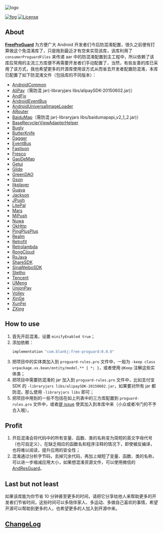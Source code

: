 ![logo][logo]

[![fpg][fpgsvg]][fpg] [![License][licensesvg]][license]


## About

**[FreeProGuard][readme]** 为方便广大 Android 开发者们今后防混淆配置，很久之前便有打算做这个免混淆库了，只是拖到最近才有空来实现该库，该库利用了 `consumerProguardFiles` 来传递 aar 中的防混淆配置到主工程中，所以依赖了该库后常用的主流三方库便不再需要开发者们手动配置了，当然，有些友善的库已采用了该方式，我也希望更多的开源库使用该方式从而省去开发者配置防混淆，本库已配置了如下防混淆文件（包括库的不同版本）：

* [AndroidCommon][AndroidCommon]
* [AliPay][AliPay]（需防混 jar(-libraryjars libs/alipaySDK-20150602.jar)）
* [AndFix][AndFix]
* [AndroidEventBus][AndroidEventBus]
* [AndroidUniversalImageLoader][AndroidUniversalImageLoader]
* [ARouter][ARouter]
* [BaiduMap][BaiduMap]（需防混 jar(-libraryjars libs/baidumapapi_v2_1_2.jar)）
* [BaseRecyclerViewAdapterHelper][BaseRecyclerViewAdapterHelper]
* [Bugly][Bugly]
* [ButterKnife][ButterKnife]
* [Dagger][Dagger]
* [EventBus][EventBus]
* [Fastjson][Fastjson]
* [Fresco][Fresco]
* [GaoDeMap][GaoDeMap]
* [Getui][Getui]
* [Glide][Glide]
* [GreenDAO][GreenDAO]
* [Gson][Gson]
* [Ijkplayer][Ijkplayer]
* [Guava][Guava]
* [Jackson][Jackson]
* [JPush][JPush]
* [LitePal][LitePal]
* [Mars][Mars]
* [MiPush][MiPush]
* [Nuwa][Nuwa]
* [OkHttp][OkHttp]
* [PingPlusPlus][PingPlusPlus]
* [Realm][Realm]
* [Retrofit][Retrofit]
* [Retrolambda][Retrolambda]
* [RongCloud][RongCloud]
* [RxJava][RxJava]
* [ShareSDK][ShareSDK]
* [SinaWeiboSDK][SinaWeiboSDK]
* [Stetho][Stetho]
* [Tencent][Tencent]
* [UMeng][UMeng]
* [UnionPay][UnionPay]
* [Volley][Volley]
* [XinGe][XinGe]
* [XunFei][XunFei]
* [ZXing][ZXing]


## How to use

1. 首先开启混淆，设置 `minifyEnabled true`；
2. 添加依赖：
    ```groovy
    implementation "com.blankj:free-proguard:0.0.6"
    ```
3. 把项目中的实体类加入到 `proguard-rules.pro` 文件中，一般为 `-keep class urpackage.xx.bean/entity/model.** { *; }`，或者使用 `@Keep` 注解这些实体类；
4. 把项目中需要防混淆的 jar 加入到 `proguard-rules.pro` 文件中，比如支付宝 SDK 的 `-libraryjars libs/alipaySDK-20150602.jar`，如果要对所有 jar 都防混，那么使用 `-libraryjars libs` 即可；
5. 把项目中用到的一些不包括在如上列表中的三方库配置到 `proguard-rules.pro` 文件中，或者[提 issue](https://github.com/Blankj/FreeProGuard/issues/new) 使其加入到本库中来（小众或者冷门的不予合入哦）。


## Profit

1. 开启混淆会将代码中的所有变量、函数、类的名称变为简短的英文字母代号（也可自定义），在缺乏相应的函数名和程序注释的情况下，即使被反编译，也将难以阅读，提升应用的安全性；
2. 混淆通过分析字节码，去掉冗余代码，再加上缩短了变量、函数、类的名称，可以进一步缩减应用大小，如果想混淆资源文件，可以使用微信的 [AndResGuard](https://github.com/shwenzhang/AndResGuard)。


## Last but not least

如果该库能为你节省 10 分钟甚至更多的时间，请把它分享给他人来帮助更多的开发者们节省时间，这些时间可以多陪伴家人、多运动、多做自己喜欢的事情，希望开源可以帮助到更多的人，也希望更多的人加入到开源中来。


## [ChangeLog](https://github.com/Blankj/FreeProGuard/blob/master/ChangeLog)



[logo]: https://raw.githubusercontent.com/Blankj/FreeProGuard/master/art/logo.png

[fpgsvg]: https://img.shields.io/badge/FreeProGuard-v0.0.6-brightgreen.svg
[fpg]: https://github.com/Blankj/FreeProGuard

[licensesvg]: https://img.shields.io/badge/License-Apache--2.0-brightgreen.svg
[license]: https://github.com/Blankj/AndroidUtilCode/blob/master/LICENSE

[readme]: https://github.com/Blankj/FreeProGuard

[AndroidCommon]: https://github.com/Blankj/FreeProGuard/blob/master/free-proguard/proguard-AndroidCommon.pro
[AliPay]: https://github.com/Blankj/FreeProGuard/blob/master/free-proguard/proguard-AliPay.pro
[AndFix]: https://github.com/Blankj/FreeProGuard/blob/master/free-proguard/proguard-AndFix.pro
[AndroidEventBus]: https://github.com/Blankj/FreeProGuard/blob/master/free-proguard/proguard-AndroidEventBus.pro
[AndroidUniversalImageLoader]: https://github.com/Blankj/FreeProGuard/blob/master/free-proguard/proguard-AndroidUniversalImageLoader.pro
[ARouter]: https://github.com/Blankj/FreeProGuard/blob/master/free-proguard/proguard-AndroidEventBus.pro
[BaiduMap]: https://github.com/Blankj/FreeProGuard/blob/master/free-proguard/proguard-BaiduMap.pro
[BaseRecyclerViewAdapterHelper]: https://github.com/Blankj/FreeProGuard/blob/master/free-proguard/proguard-BaseRecyclerViewAdapterHelper.pro
[Bugly]: https://github.com/Blankj/FreeProGuard/blob/master/free-proguard/proguard-Bugly.pro
[ButterKnife]: https://github.com/Blankj/FreeProGuard/blob/master/free-proguard/proguard-ButterKnife.pro
[Dagger]: https://github.com/Blankj/FreeProGuard/blob/master/free-proguard/proguard-Dagger.pro
[EventBus]: https://github.com/Blankj/FreeProGuard/blob/master/free-proguard/proguard-EventBus.pro
[Fastjson]: https://github.com/Blankj/FreeProGuard/blob/master/free-proguard/proguard-Fastjson.pro
[Fresco]: https://github.com/Blankj/FreeProGuard/blob/master/free-proguard/proguard-Fresco.pro
[GaoDeMap]: https://github.com/Blankj/FreeProGuard/blob/master/free-proguard/proguard-GaoDeMap.pro
[Getui]: https://github.com/Blankj/FreeProGuard/blob/master/free-proguard/proguard-Getui.pro
[Glide]: https://github.com/Blankj/FreeProGuard/blob/master/free-proguard/proguard-Glide.pro
[GreenDAO]: https://github.com/Blankj/FreeProGuard/blob/master/free-proguard/proguard-GreenDAO.pro
[Gson]: https://github.com/Blankj/FreeProGuard/blob/master/free-proguard/proguard-Gson.pro
[Guava]: https://github.com/Blankj/FreeProGuard/blob/master/free-proguard/proguard-Guava.pro
[Ijkplayer]: https://github.com/Blankj/FreeProGuard/blob/master/free-proguard/proguard-Ijkplayer.pro
[Jackson]: https://github.com/Blankj/FreeProGuard/blob/master/free-proguard/proguard-Jackson.pro
[JPush]: https://github.com/Blankj/FreeProGuard/blob/master/free-proguard/proguard-JPush.pro
[LitePal]: https://github.com/Blankj/FreeProGuard/blob/master/free-proguard/proguard-LitePal.pro
[Mars]: https://github.com/Blankj/FreeProGuard/blob/master/free-proguard/proguard-Mars.pro
[MiPush]: https://github.com/Blankj/FreeProGuard/blob/master/free-proguard/proguard-MiPush.pro
[Nuwa]: https://github.com/Blankj/FreeProGuard/blob/master/free-proguard/proguard-Nuwa.pro
[OkHttp]: https://github.com/Blankj/FreeProGuard/blob/master/free-proguard/proguard-OkHttp.pro
[PingPlusPlus]: https://github.com/Blankj/FreeProGuard/blob/master/free-proguard/proguard-PingPlusPlus.pro
[Realm]: https://github.com/Blankj/FreeProGuard/blob/master/free-proguard/proguard-Realm.pro
[Retrofit]: https://github.com/Blankj/FreeProGuard/blob/master/free-proguard/proguard-Retrofit.pro
[Retrolambda]: https://github.com/Blankj/FreeProGuard/blob/master/free-proguard/proguard-Retrolambda.pro
[RongCloud]: https://github.com/Blankj/FreeProGuard/blob/master/free-proguard/proguard-RongCloud.pro
[RxJava]: https://github.com/Blankj/FreeProGuard/blob/master/free-proguard/proguard-RxJava.pro
[ShareSDK]: https://github.com/Blankj/FreeProGuard/blob/master/free-proguard/proguard-ShareSDK.pro
[SinaWeiboSDK]: https://github.com/Blankj/FreeProGuard/blob/master/free-proguard/proguard-SinaWeiboSDK.pro
[Stetho]: https://github.com/Blankj/FreeProGuard/blob/master/free-proguard/proguard-Stetho.pro
[Tencent]: https://github.com/Blankj/FreeProGuard/blob/master/free-proguard/proguard-Tencent.pro
[UMeng]: https://github.com/Blankj/FreeProGuard/blob/master/free-proguard/proguard-UMeng.pro
[UnionPay]: https://github.com/Blankj/FreeProGuard/blob/master/free-proguard/proguard-UnionPay.pro
[Volley]: https://github.com/Blankj/FreeProGuard/blob/master/free-proguard/proguard-Volley.pro
[XinGe]: https://github.com/Blankj/FreeProGuard/blob/master/free-proguard/proguard-XinGe.pro
[XunFei]: https://github.com/Blankj/FreeProGuard/blob/master/free-proguard/proguard-XunFei.pro
[ZXing]: https://github.com/Blankj/FreeProGuard/blob/master/free-proguard/proguard-ZXing.pro